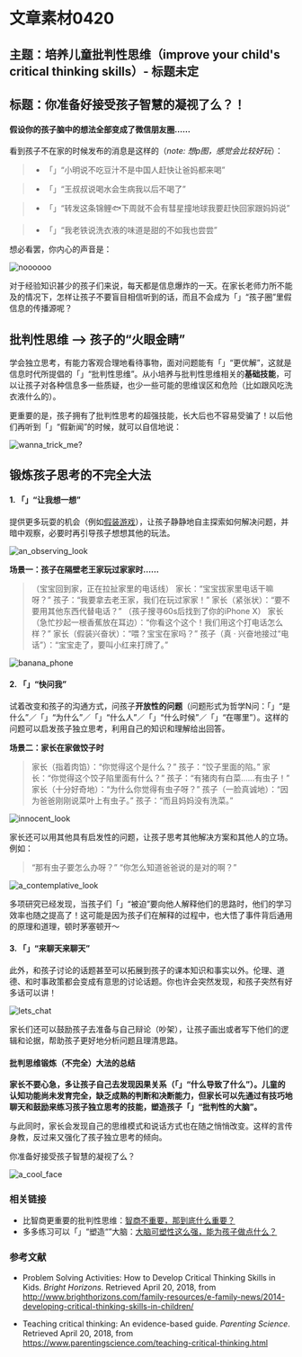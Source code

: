 # 文章素材0420
## 主题：培养儿童批判性思维（improve your child's critical thinking skills）- 标题未定
## 标题：你准备好接受孩子智慧的凝视了么？！


#### **假设你的孩子脑中的想法全部变成了微信朋友圈……**
看到孩子不在家的时候发布的消息是这样的（_note: 想p图，感觉会比较好玩_）：

>+ 「」“小明说不吃豆汁不是中国人赶快让爸妈都来喝”


>+ 「」“王叔叔说喝水会生病我以后不喝了”


>+ 「」“转发这条锦鲤🐟下周就不会有彗星撞地球我要赶快回家跟妈妈说”


>+ 「」“我老铁说洗衣液的味道是甜的不如我也尝尝”


想必看罢，你内心的声音是：


![noooooo](http://ws1.sinaimg.cn/large/9150e4e5gw1fbkootd84fj205604uq2s.jpg)


对于经验知识甚少的孩子们来说，每天都是信息爆炸的一天。在家长老师力所不能及的情况下，怎样让孩子不要盲目相信听到的话，而且不会成为「」“孩子圈”里假信息的传播源呢？


## 批判性思维 --> 孩子的“火眼金睛”

学会独立思考，有能力客观合理地看待事物，面对问题能有「」“更优解”，这就是信息时代所提倡的「」“批判性思维”。从小培养与批判性思维相关的**基础技能**，可以让孩子对各种信息多一些质疑，也少一些可能的思维误区和危险（比如跟风吃洗衣液什么的）。

更重要的是，孩子拥有了批判性思考的超强技能，长大后也不容易受骗了！以后他们再听到「」“假新闻”的时候，就可以自信地说：


![wanna_trick_me?](https://ws3.sinaimg.cn/large/9150e4e5ly1fkbauxk3hyg208c08c3yl.gif)


## 锻炼孩子思考的不完全大法

#### 1. 「」“让我想一想”

提供更多玩耍的机会（例如[假装游戏](https://mp.weixin.qq.com/s?__biz=MzAwNzUyODQxOQ==&mid=2651545021&idx=1&sn=47fc8704ff0592e634639f263d0952d3&scene=0#wechat_redirect&rd2werd=1#wechat_redirect)），让孩子静静地自主探索如何解决问题，并暗中观察，必要时再引导孩子想想其他的玩法。


![an_observing_look](https://ws1.sinaimg.cn/large/9150e4e5gw1fb5isfhtcjj208c08caa3.jpg)


**场景一：孩子在隔壁老王家玩过家家时……**

> （宝宝回到家，正在拉扯家里的电话线）
> 家长：“宝宝拔家里电话干嘛呀？”
> 孩子：“我要拿去老王家，我们在玩过家家！”
> 家长（紧张状）：“要不要用其他东西代替电话？”
> （孩子搜寻60s后找到了你的iPhone X）
> 家长（急忙抄起一根香蕉放在耳边）：“你看这个这个！我们用这个打电话怎么样？”
> 家长（假装兴奋状）：“喂？宝宝在家吗？”
> 孩子（真 · 兴奋地接过“电话”）：“宝宝走了，要叫小红来打牌了。”


![banana_phone](https://ws3.sinaimg.cn/large/6af89bc8gw1f8ubk6yhdcj20hr0hp3zl.jpg)


#### 2. 「」“快问我”

试着改变和孩子的沟通方式，问孩子**开放性的问题**（问题形式为哲学N问：「」“是什么”／「」“为什么”／「」“什么人”／「」“什么时候”／「」“在哪里”）。这样的问题可以启发孩子独立思考，利用自己的知识和理解给出回答。


**场景二：家长在家做饺子时**

> 家长（指着肉馅）：“你觉得这个是什么？”
> 孩子：“饺子里面的陷。”
> 家长：“你觉得这个饺子陷里面有什么？”
> 孩子：“有猪肉有白菜……有虫子！”
> 家长（十分好奇地）：“为什么你觉得有虫子呀？”
> 孩子（一脸真诚地）：“因为爸爸刚刚说菜叶上有虫子。”
> 孩子：“而且妈妈没有洗菜。”


![innocent_look](http://wx4.sinaimg.cn/large/006r3PQBly1fndzws72wmj305k06cgls.jpg)


家长还可以用其他具有启发性的问题，让孩子思考其他解决方案和其他人的立场。例如：

> “那有虫子要怎么办呀？”
> “你怎么知道爸爸说的是对的啊？”


![a_contemplative_look](http://ws1.sinaimg.cn/large/9150e4e5ly1fmiyk8u60dg208c08c74a.gif)


多项研究已经发现，当孩子们「」“被迫”要向他人解释他们的思路时，他们的学习效率也随之提高了！这可能是因为孩子们在解释的过程中，也大悟了事件背后通用的原理和道理，顿时茅塞顿开～


#### 3. 「」“来聊天来聊天”

此外，和孩子讨论的话题甚至可以拓展到孩子的课本知识和事实以外。伦理、道德、和时事政策都会变成有意思的讨论话题。你也许会突然发现，和孩子突然有好多话可以讲！


![lets_chat](http://ws1.sinaimg.cn/large/9150e4e5ly1fkcahcri96g206o06o74g.gif)


家长们还可以鼓励孩子去准备与自己辩论（吵架），让孩子画出或者写下他们的逻辑和论据，帮助孩子更好地分析问题且理清思路。


#### 批判思维锻炼（不完全）大法的总结

**家长不要心急，多让孩子自己去发现因果关系（「」“什么导致了什么”）。儿童的认知功能尚未发育完全，缺乏成熟的判断和决断能力，但家长可以先通过有技巧地聊天和鼓励来练习孩子独立思考的技能，塑造孩子「」“批判性的大脑”。**

与此同时，家长会发现自己的思维模式和说话方式也在随之悄悄改变。这样的言传身教，反过来又强化了孩子独立思考的倾向。

你准备好接受孩子智慧的凝视了么？


![a_cool_face](https://ws1.sinaimg.cn/large/9150e4e5ly1fnl4mxj760j205i053a9v.jpg)


### 相关链接

+ 比智商更重要的批判性思维：[智商不重要，那到底什么重要？](https://mp.weixin.qq.com/s?__biz=MzAwNzUyODQxOQ==&mid=213556094&idx=1&sn=6c674ca5638e30a44ae137596075355d&scene=4&rd2werd=1#wechat_redirect)
+ 多多练习可以「」“塑造“”大脑：[大脑可塑性这么强，能为孩子做点什么？](https://mp.weixin.qq.com/s?__biz=MzAwNzUyODQxOQ==&mid=2651544092&idx=1&sn=0994c3d0133e43330629f2f1b0b6e2ce&scene=0#wechat_redirect&rd2werd=1#wechat_redirect)


### 参考文献

+ Problem Solving Activities: How to Develop Critical Thinking Skills in Kids. _Bright Horizons_. Retrieved April 20, 2018, from http://www.brighthorizons.com/family-resources/e-family-news/2014-developing-critical-thinking-skills-in-children/

+ Teaching critical thinking: An evidence-based guide. _Parenting Science_. Retrieved April 20, 2018, from https://www.parentingscience.com/teaching-critical-thinking.html
